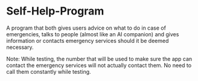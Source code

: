 # Self-Help-Program
A program that both gives users advice on what to do in case of emergencies, talks to people (almost like an AI companion) and gives information or contacts emergency services should it be deemed necessary. 

Note: While testing, the number that will be used to make sure the app can contact the emergency services will not actually contact them. No need to call them constantly while testing. 
